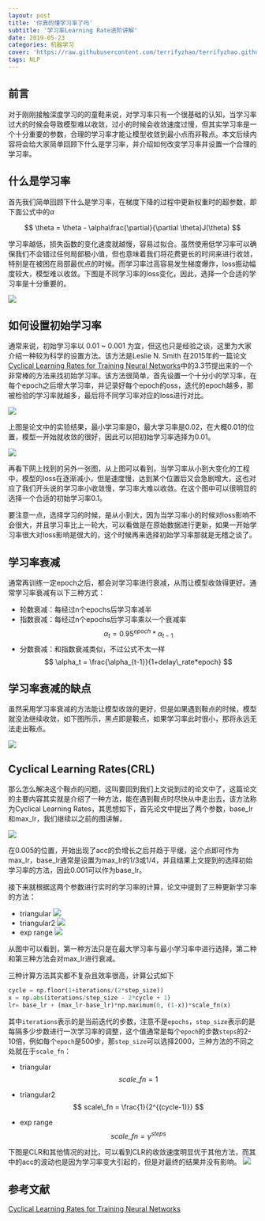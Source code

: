 ```yaml
---
layout: post
title: '你真的懂学习率了吗'
subtitle: '学习率Learning Rate进阶讲解'
date: 2019-05-23
categories: 机器学习
cover: 'https://raw.githubusercontent.com/terrifyzhao/terrifyzhao.github.io/master/assets/img/2019-05-20-%E6%96%87%E6%9C%AC%E5%8C%B9%E9%85%8D%E6%A8%A1%E5%9E%8B%E4%B9%8BESIM/cover.jpg'
tags: NLP
---
```


## **前言**
对于刚刚接触深度学习的的童鞋来说，对学习率只有一个很基础的认知，当学习率过大的时候会导致模型难以收敛，过小的时候会收敛速度过慢，但其实学习率是一个十分重要的参数，合理的学习率才能让模型收敛到最小点而非鞍点。本文后续内容将会给大家简单回顾下什么是学习率，并介绍如何改变学习率并设置一个合理的学习率。

## **什么是学习率**
首先我们简单回顾下什么是学习率，在梯度下降的过程中更新权重时的超参数，即下面公式中的$\alpha$

$$
\theta = \theta - \alpha\frac{\partial}{\partial \theta}J(\theta)
$$

学习率越低，损失函数的变化速度就越慢，容易过拟合。虽然使用低学习率可以确保我们不会错过任何局部极小值，但也意味着我们将花费更长的时间来进行收敛，特别是在被困在局部最优点的时候。而学习率过高容易发生梯度爆炸，loss振动幅度较大，模型难以收敛。下图是不同学习率的loss变化，因此，选择一个合适的学习率是十分重要的。

![](https://raw.githubusercontent.com/terrifyzhao/terrifyzhao.github.io/master/assets/img/2019-05-23-%E5%AD%A6%E4%B9%A0%E7%8E%87Learning%20rate/pic1.jpg)

## **如何设置初始学习率**
通常来说，初始学习率以 0.01 ~ 0.001 为宜，但这也只是经验之谈，这里为大家介绍一种较为科学的设置方法。该方法是Leslie N. Smith 在2015年的一篇论文[Cyclical Learning Rates for Training Neural Networks](https://link.jianshu.com/?t=https://arxiv.org/abs/1506.01186)中的3.3节提出来的一个非常棒的方法来找初始学习率。该方法很简单，首先设置一个十分小的学习率，在每个epoch之后增大学习率，并记录好每个epoch的oss，迭代的epoch越多，那被检验的学习率就越多，最后将不同学习率对应的loss进行对比。

![](https://raw.githubusercontent.com/terrifyzhao/terrifyzhao.github.io/master/assets/img/2019-05-23-%E5%AD%A6%E4%B9%A0%E7%8E%87Learning%20rate/pic2.jpg)

上图是论文中的实验结果，最小学习率是0，最大学习率是0.02，在大概0.01的位置，模型一开始就收敛的很好，因此可以把初始学习率选择为0.01。

![](https://raw.githubusercontent.com/terrifyzhao/terrifyzhao.github.io/master/assets/img/2019-05-23-%E5%AD%A6%E4%B9%A0%E7%8E%87Learning%20rate/pic3.jpg)

再看下网上找到的另外一张图，从上图可以看到，当学习率从小到大变化的工程中，模型的loss在逐渐减小，但是速度慢，达到某个位置后又会急剧增大，这也对应了我们开头说的学习率小收敛慢，学习率大难以收敛。在这个图中可以很明显的选择一个合适的初始学习率0.1。

要注意一点，选择学习的时候，是从小到大，因为当学习率小的时候对loss影响不会很大，并且学习率比上一轮大，可以看做是在原始数据进行更新，如果一开始学习率很大对loss影响是很大的，这个时候再来选择初始学习率那就是无稽之谈了。

## **学习率衰减**
通常再训练一定epoch之后，都会对学习率进行衰减，从而让模型收敛得更好。通常学习率衰减有以下三种方式：
+ 轮数衰减：每经过n个epochs后学习率减半
+ 指数衰减：每经过n个epochs后学习率乘以一个衰减率
$$
\alpha_t = 0.95^{epoch}*\alpha_{t-1}
$$
+ 分数衰减：和指数衰减类似，不过公式不太一样
$$
\alpha_t = \frac{\alpha_{t-1}}{1+delay\_rate*epoch}
$$

## **学习率衰减的缺点**
虽然采用学习率衰减的方法能让模型收敛的更好，但是如果遇到鞍点的时候，模型就没法继续收敛，如下图所示，黑点即是鞍点，如果学习率此时很小，那将永远无法走出鞍点。

![](https://raw.githubusercontent.com/terrifyzhao/terrifyzhao.github.io/master/assets/img/2019-05-23-%E5%AD%A6%E4%B9%A0%E7%8E%87Learning%20rate/pic4.jpg)

## **Cyclical Learning Rates(CRL)**
那么怎么解决这个鞍点的问题，这叫要回到我们上文说到过的论文中了，这篇论文的主要内容其实就是介绍了一种方法，能在遇到鞍点时尽快从中走出去，该方法称为Cyclical Learning Rates，其思想如下，首先论文中提出了两个参数，base_lr和max_lr，我们继续以之前的图讲解，

![](https://raw.githubusercontent.com/terrifyzhao/terrifyzhao.github.io/master/assets/img/2019-05-23-%E5%AD%A6%E4%B9%A0%E7%8E%87Learning%20rate/pic2.jpg)

在0.005的位置，开始出现了acc的负增长之后并趋于平缓，这个点即可作为max_lr，base_lr通常是设置为max_lr的1/3或1/4，并且结果上文提到的选择初始学习率的方法，因此0.001可以作为base_lr。

接下来就根据这两个参数进行实时的学习率的计算，论文中提到了三种更新学习率的方法：
+ triangular
![](https://raw.githubusercontent.com/terrifyzhao/terrifyzhao.github.io/master/assets/img/2019-05-23-%E5%AD%A6%E4%B9%A0%E7%8E%87Learning%20rate/pic5.jpg)
+ triangular2
![](https://raw.githubusercontent.com/terrifyzhao/terrifyzhao.github.io/master/assets/img/2019-05-23-%E5%AD%A6%E4%B9%A0%E7%8E%87Learning%20rate/pic6.jpg)
+ exp range
![](https://raw.githubusercontent.com/terrifyzhao/terrifyzhao.github.io/master/assets/img/2019-05-23-%E5%AD%A6%E4%B9%A0%E7%8E%87Learning%20rate/pic7.jpg)

从图中可以看到，第一种方法只是在最大学习率与最小学习率中进行选择，第二种和第三种方法会对max_lr进行衰减。

三种计算方法其实都不复杂且效率很高，计算公式如下
```python
cycle = np.floor(1+iterations/(2*step_size))
x = np.abs(iterations/step_size - 2*cycle + 1)
lr= base_lr + (max_lr-base_lr)*np.maximum(0, (1-x))*scale_fn(x)
```

其中`iterations`表示的是当前迭代的步数，注意不是`epochs`，`step_size`表示的是每隔多少步数进行一次学习率的调整，这个值通常是每个`epoch`的步数`steps`的2-10倍，例如每个`epoch`是500步，那`step_size`可以选择2000，三种方法的不同之处就在于`scale_fn`：

+ triangular
$$
scale\_fn = 1
$$

+ triangular2
$$
scale\_fn = \frac{1}{2^{(cycle-1)}}
$$

+ exp range
$$
scale\_fn = \gamma^{steps}
$$

下图是CLR和其他情况的对比，可以看到CLR的收敛速度明显优于其他方法，而其中的acc的波动也是因为学习率变大引起的，但是对最终的结果并没有影响。
![](https://raw.githubusercontent.com/terrifyzhao/terrifyzhao.github.io/master/assets/img/2019-05-23-%E5%AD%A6%E4%B9%A0%E7%8E%87Learning%20rate/pic8.jpg)


## **参考文献**
[Cyclical Learning Rates for Training Neural Networks](https://link.jianshu.com/?t=https://arxiv.org/abs/1506.01186)
